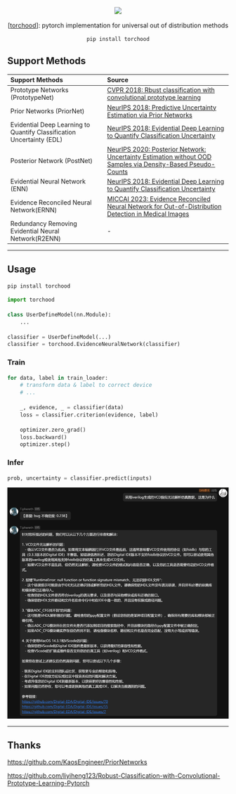 
<center>

![](https://kirigaya.cn/files/images/bird.png)


[[torchood](https://github.com/LSTM-Kirigaya/torchood)]: pytorch implementation for universal out of distribution methods

```bash
pip install torchood
```

</center>

## Support Methods

| Support Methods | Source |
|:---|:---|
| Prototype Networks (PrototypeNet) | [CVPR 2018: Rbust classification with convolutional prototype learning](https://arxiv.org/pdf/1805.03438) |
| Prior Networks (PriorNet) | [NeurIPS 2018: Predictive Uncertainty Estimation via Prior Networks](https://papers.nips.cc/paper_files/paper/2018/hash/3ea2db50e62ceefceaf70a9d9a56a6f4-Abstract.html) |
| Evidential Deep Learning to Quantify Classification Uncertainty (EDL) | [NeurIPS 2018: Evidential Deep Learning to Quantify Classification Uncertainty](https://papers.nips.cc/paper/2018/hash/a981f2b708044d6fb4a71a1463242520-Abstract.html) |
| Posterior Network (PostNet) | [NeurIPS 2020: Posterior Network: Uncertainty Estimation without OOD Samples via Density-Based Pseudo-Counts](https://proceedings.neurips.cc/paper/2020/hash/0eac690d7059a8de4b48e90f14510391-Abstract.html) |
| Evidential Neural Network (ENN) | [NeurIPS 2018: Evidential Deep Learning to Quantify Classification Uncertainty](https://arxiv.org/pdf/1806.01768) |
| Evidence Reconciled Neural Network(ERNN) | [MICCAI 2023: Evidence Reconciled Neural Network for Out-of-Distribution Detection in Medical Images](https://conferences.miccai.org/2023/papers/249-Paper2401.html) |
| Redundancy Removing Evidential Neural Network(R2ENN) | - |

---

## Usage

```bash
pip install torchood
```

```python
import torchood

class UserDefineModel(nn.Module):
    ...

classifier = UserDefineModel(...)
classifier = torchood.EvidenceNeuralNetwork(classifier)
```

### Train

```python
for data, label in train_loader:
    # transform data & label to correct device
    # ...

    _, evidence, _ = classifier(data)
    loss = classifier.criterion(evidence, label)

    optimizer.zero_grad()
    loss.backward()
    optimizer.step()
```

### Infer

```python
prob, uncertainty = classifier.predict(inputs)
```

![](./images/robot.png)

---

## Thanks

https://github.com/KaosEngineer/PriorNetworks

https://github.com/liyiheng123/Robust-Classification-with-Convolutional-Prototype-Learning-Pytorch